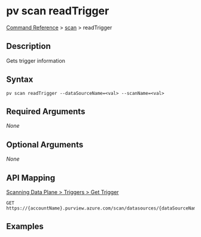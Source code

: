 # pv scan readTrigger
[Command Reference](../../../README.md#command-reference) > [scan](./main.md) > readTrigger

## Description
Gets trigger information

## Syntax
```
pv scan readTrigger --dataSourceName=<val> --scanName=<val>
```

## Required Arguments
*None*

## Optional Arguments
*None*

## API Mapping
[Scanning Data Plane > Triggers > Get Trigger](https://docs.microsoft.com/en-us/rest/api/purview/scanningdataplane/triggers/get-trigger)
```
GET https://{accountName}.purview.azure.com/scan/datasources/{dataSourceName}/scans/{scanName}/triggers/default
```

## Examples
```powershell

```